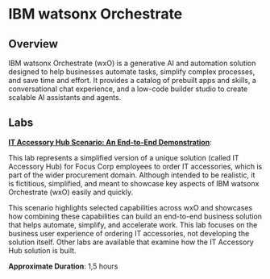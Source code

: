 # IBM watsonx Orchestrate

## Overview

IBM watsonx Orchestrate (wxO) is a generative AI and automation solution designed to help businesses automate tasks, simplify complex processes, and save time and effort. It provides a catalog of prebuilt apps and skills, a conversational chat experience, and a low-code builder studio to create scalable AI assistants and agents.

## Labs

**[IT Accessory Hub Scenario: An End-to-End Demonstration](wxo%20IT%20Accessory%20Hub%20Scenario%20End-to-End%20Demo.pdf)**: 

This lab represents a simplified version of a unique solution (called IT Accessory Hub) for Focus Corp employees to order IT accessories, which is part of the wider procurement domain. Although intended to be realistic, it is fictitious, simplified, and meant to showcase key aspects of IBM watsonx Orchestrate (wxO) easily and quickly.

This scenario highlights selected capabilities across wxO and showcases how combining these capabilities can build an end-to-end business solution that helps automate, simplify, and accelerate work.
This lab focuses on the business user experience of ordering IT accessories, not developing the solution itself. Other labs are available that examine how the IT Accessory Hub solution is built.

**Approximate Duration**: 1,5 hours

